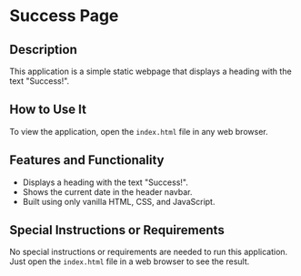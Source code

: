 # Success Page

## Description
This application is a simple static webpage that displays a heading with the text "Success!".

## How to Use It
To view the application, open the `index.html` file in any web browser.

## Features and Functionality
- Displays a heading with the text "Success!".
- Shows the current date in the header navbar.
- Built using only vanilla HTML, CSS, and JavaScript.

## Special Instructions or Requirements
No special instructions or requirements are needed to run this application. Just open the `index.html` file in a web browser to see the result.